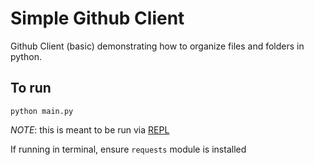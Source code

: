 # Simple Github Client

Github Client (basic) demonstrating how to organize files and folders in python.

## To run

```
python main.py
```

*NOTE*: this is meant to be run via [REPL](https://repl.it/)

If running in terminal, ensure `requests` module is installed

